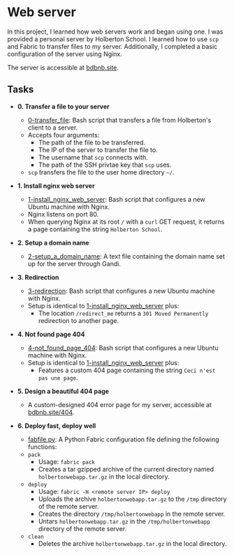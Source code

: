 # Web server

In this project, I learned how web servers work and began using one. I was
provided a personal server by Holberton School. I learned how to use `scp`
and Fabric to transfer files to my server. Additionally, I completed a basic
configuration of the server using Nginx.

The server is accessible at [bdbnb.site](bdbnb.site).

## Tasks

* **0. Transfer a file to your server**
  * [0-transfer_file](./0-transfer_file): Bash script that transfers a file
from Holberton's client to a server.
  * Accepts four arguments:
    * The path of the file to be transferred.
    * The IP of the server to transfer the file to.
    * The username that `scp` connects with.
    * The path of the SSH privtae key that `scp` uses.
  * `scp` transfers the file to the user home directory `~/`.

* **1. Install nginx web server**
  * [1-install_nginx_web_server](./1-install_nginx_web_server): Bash script
that configures a new Ubuntu machine with Nginx.
  * Nginx listens on port 80.
  * When querying Nginx at its root `/` with a `curl` GET request,
it returns a page containing the string `Holberton School`.

* **2. Setup a domain name**
  * [2-setup_a_domain_name](./2-setup_a_domain_name): A text file containing
the domain name set up for the server through Gandi.

* **3. Redirection**
  * [3-redirection](./3-redirection): Bash script that configures a new Ubuntu
machine with Nginx.
  * Setup is identical to [1-install_nginx_web_server](./1-install_nginx_web_server)
plus:
    * The location `/redirect_me` returns a `301 Moved Permanently` redirection
to another page.

* **4. Not found page 404**
  * [4-not_found_page_404](./4-not_found_page_404): Bash script that configures
a new Ubuntu machine with Nginx.
  * Setup is identical to [1-install_nginx_web_server](./1-install_nginx_web_server)
plus:
    * Features a custom 404 page containing the string `Ceci n'est pas une page`.

* **5. Design a beautiful 404 page**
  * A custom-designed 404 error page for my server, accessible at
[bdbnb.site/404](bnbnb.site/404).

* **6. Deploy fast, deploy well**
  * [fabfile.py](./fabfile.py): A Python Fabric configuration file defining
the following functions:
  * `pack`
    * Usage: `fabric pack`
    * Creates a tar gzipped archive of the current directory named
`holbertonwebapp.tar.gz` in the local directory.
  * `deploy`
    * Usage: `fabric -H <remote server IP> deploy`
    * Uploads the archive `holbertonwebapp.tar.gz` to the `/tmp`
directory of the remote server.
    * Creates the directory `/tmp/holbertonwebapp` in the remote server.
    * Untars `holbertonwebapp.tar.gz` in the `/tmp/holbertonwebapp` directory
of the remote server.
  * `clean`
    * Deletes the archive `holbertonwebapp.tar.gz` in the local directory.
